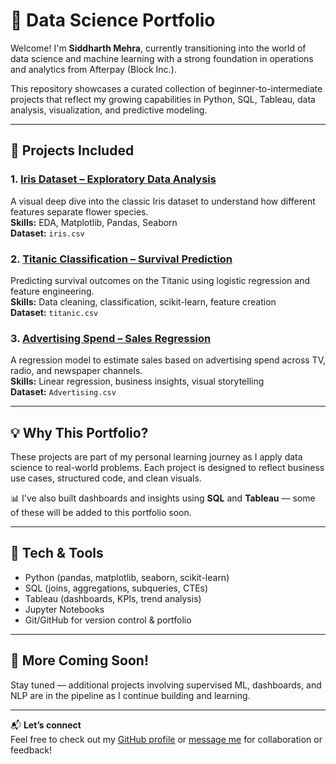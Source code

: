 
# 🧠 Data Science Portfolio

Welcome! I'm **Siddharth Mehra**, currently transitioning into the world of data science and machine learning with a strong foundation in operations and analytics from Afterpay (Block Inc.).

This repository showcases a curated collection of beginner-to-intermediate projects that reflect my growing capabilities in Python, SQL, Tableau, data analysis, visualization, and predictive modeling.

---

## 📁 Projects Included

### 1. [Iris Dataset – Exploratory Data Analysis](./1_Iris_EDA)
A visual deep dive into the classic Iris dataset to understand how different features separate flower species.  
**Skills:** EDA, Matplotlib, Pandas, Seaborn  
**Dataset:** `iris.csv`

### 2. [Titanic Classification – Survival Prediction](./2_Customer_Churn_Classification)
Predicting survival outcomes on the Titanic using logistic regression and feature engineering.  
**Skills:** Data cleaning, classification, scikit-learn, feature creation  
**Dataset:** `titanic.csv`

### 3. [Advertising Spend – Sales Regression](./3_Sales_Regression)
A regression model to estimate sales based on advertising spend across TV, radio, and newspaper channels.  
**Skills:** Linear regression, business insights, visual storytelling  
**Dataset:** `Advertising.csv`

---

## 💡 Why This Portfolio?

These projects are part of my personal learning journey as I apply data science to real-world problems. Each project is designed to reflect business use cases, structured code, and clean visuals.

📊 I've also built dashboards and insights using **SQL** and **Tableau** — some of these will be added to this portfolio soon.

---

## 🧰 Tech & Tools

- Python (pandas, matplotlib, seaborn, scikit-learn)
- SQL (joins, aggregations, subqueries, CTEs)
- Tableau (dashboards, KPIs, trend analysis)
- Jupyter Notebooks
- Git/GitHub for version control & portfolio

---

## 🚀 More Coming Soon!
Stay tuned — additional projects involving supervised ML, dashboards, and NLP are in the pipeline as I continue building and learning.

---

📬 **Let’s connect**  
Feel free to check out my [GitHub profile](https://github.com/sidmehra17) or [message me](mailto:siddmehra17@gmail.com) for collaboration or feedback!
